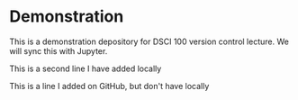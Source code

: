 # Demonstration
This is a demonstration depository for DSCI 100 version control lecture. We will sync this with Jupyter.

This is a second line I have added locally

This is a line I added on GitHub, but don't have locally

